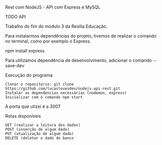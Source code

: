 Rest com NodeJS - API com Express e MySQL

TODO API

Trabalho do fim do módulo 3 da Resilia Educação.

Para instalarmos dependências do projeto, tivemos de realizar o comando no terminal, como por exemplo o Express.

npm install express

Para utilizamos dependência de desenvolvimento, adicionar o comando --save-dev

Execução do programa

    Clonar o repositório: git clone https://github.com/lucaslovesdev/nodejs-api-rest.git
    Instalar as dependencias necessárias (nodemon, express)
    Inicializar com o comando npm start

A porta que utizei é a 3007

Rotas disponíveis

    GET (realizar a leitura dos dados)
    POST (inserção de algum dado)
    PUT (atualização de algum dado)
    DELETE (deletar o dado do banco
